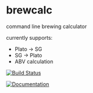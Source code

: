 # brewcalc

command line brewing calculator

currently supports:
* Plato -> SG
* SG -> Plato
* ABV calculation

[![Build Status](https://travis-ci.org/andete/brewcalc.svg?branch=master)](https://travis-ci.org/andete/brewcalc)

[![Documentation](https://docs.rs/brewcalc/badge.svg)](https://docs.rs/brewcalc/)
